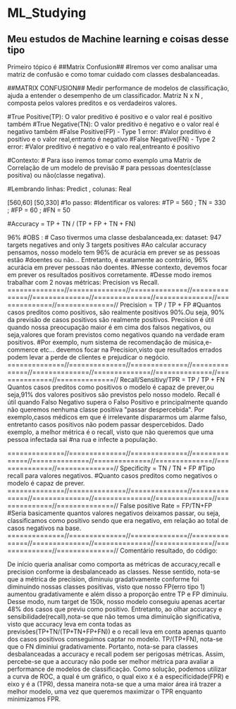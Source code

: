 # ML_Studying
## Meu estudos de Machine learning e coisas desse tipo
Primeiro tópico é ##Matrix Confusion## 
#Iremos ver como analisar uma matriz de confusão e como tomar cuidado com classes desbalanceadas.


##MATRIX CONFUSION##
Medir performance de modelos de classificação, ajuda a entender o desempenho de um classificador. 
Matriz N x N , composta pelos valores preditos e os verdadeiros valores.

#True Positive(TP): O valor preditivo é positivo e o valor real é positivo também 
#True Negative(TN): O valor preditivo é negativo e o valor real é negativo também 
#False Positive(FP) - Type 1 error: #Valor preditivo é positivo e o valor real,entranto é negativo 
#False Negative(FN) - Type 2 error: #Valor preditivo é negativo e o valo real,entreanto é positivo

#Contexto: # Para isso iremos tomar como exemplo uma Matrix de Correlação de um modelo de previsão # para pessoas doentes(classe positiva) ou não(classe negativa).

#Lembrando linhas: Predict , colunas: Real

[560,60]
[50,330]
#1o passo: #Identificar os valores: #TP = 560 ; TN = 330 ; #FP = 60 ; #FN = 50

#Accuracy = TP + TN / (TP + FP + TN + FN)

96%
#OBS : # Caso tivermos uma classe desbalanceada,ex: dataset: 947 targets negatives and only 3 targets positives #Ao calcular accuracy pensamos, nosso modelo tem 96% de acurácia em prever se as pessoas estão #doentes ou não... Entretanto, é exatamente ao contrário, 96% acurácia em prever pessoas não doentes. #Nesse contexto, devemos focar em prever os resultados positivos corretamente. #Desse modo iremos trabalhar com 2 novas métricas: Precision vs Recall.
==============//==============//==============//==============//==============//==============//==============//==============//==============//
Precision = TP / TP + FP #Quantos casos preditos como positivos, são realmente positivos 90%.Ou seja, 90% da previsão de casos positivos são realmente positivos. Precision é útil quando nossa preocupação maior é em cima dos falsos negativos, ou seja,valores que foram previstos como negativos quando na verdade eram positivos. #Por exemplo, num sistema de recomendação de música,e-commerce etc... devemos focar na Precision,visto que resultados errados podem levar a perde de clientes e prejudicar o negócio.
==============//==============//==============//==============//==============//==============//==============//==============//==============//
Recall/Sensitivy/TPR = TP / TP + FN
Quantos casos preditos como positivos o modelo é capaz de prever,ou seja,91% dos valores positivos são previstos pelo nosso modelo. 
Recall é útil quando Falso Negativo supera o Falso Positivo e principalmente quando não queremos nenhuma classe positiva "passar despercebida".
Por exemplo,casos médicos em que é irrelevante dispararmos um alarme falso, entretanto casos positivos não podem passar despercebidos.
Dado exemplo, a melhor métrica é o recall, visto que não queremos que uma pessoa infectada sai #na rua e infecte a população.

==============//==============//==============//==============//==============//==============//==============//==============//==============//
Specificity = TN / TN + FP
#Tipo recall para valores negativos. #Quanto casos preditos como negativos o modelo é capaz de prever.
==============//==============//==============//==============//==============//==============//==============//==============//==============//
False positive Rate = FP/TN+FP
#Seria basicamente quantos valores negativos deixamos passar, ou seja, classificamos como positivo sendo que era negativo, em relação ao total de casos negativos na base.
==============//==============//==============//==============//==============//==============//==============//==============//==============//
Comentário resultado, do código:


De início queria analisar como comporta as métricas de accuracy,recall e precision conforme ia desbalanceado as classes. Nesse sentido, nota-se que a métrica de precision, diminuiu gradativamente conforme foi diminuindo nossas classes positivas, visto que nosso FP(erro tipo 1) aumentou gradativamente e além disso a proporção entre TP e FP diminuiu. Desse modo, num target de 150k, nosso modelo conseguiu apenas acertar 48% dos casos que previu como positivo.
Entretanto, ao olhar accuracy e sensibilidade(recall),nota-se que não temos uma diminuição significativa, visto que accuracy leva em conta todas as previsões(TP+TN/(TP+TN+FP+FN)) e o recall leva em conta apenas quanto dos casos positivos conseguimos captar no modelo. TP/(TP+FN), nota-se que o FN diminiui gradativamente. Portanto, nota-se para classes desbalanceadas a accuracy e recall podem ser perigosas métricas.
Assim,  percebe-se que a accuracy não pode ser melhor métrica para avaliar a performance de modelos de classificação. Como solução, podemos utilizar a curva de ROC, a qual é um gráfico, o qual eixo x é a especificidade(FPR) e eixo y é a (TPR), dessa maneira nota-se que a uma maior área irá trazer a melhor modelo, uma vez que queremos maximizar o TPR enquanto minimizamos FPR.



    
